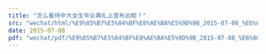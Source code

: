 ```yaml
---
title: "怎么看待中大女生毕业典礼上宣布出柜？"
src: "wechat/html/%E9%85%B7%E5%84%BF%E8%AE%BA%E5%9D%9B_2015-07-08_%E6%80%8E%E4%B9%88%E7%9C%8B%E5%BE%85%E4%B8%AD%E5%A4%A7%E5%A5%B3%E7%94%9F%E6%AF%95%E4%B8%9A%E5%85%B8%E7%A4%BC%E4%B8%8A%E5%AE%A3%E5%B8%83%E5%87%BA%E6%9F%9C%EF%BC%9F.html"
date: 2015-07-08
pdf: "wechat/pdf/%E9%85%B7%E5%84%BF%E8%AE%BA%E5%9D%9B_2015-07-08_%E6%80%8E%E4%B9%88%E7%9C%8B%E5%BE%85%E4%B8%AD%E5%A4%A7%E5%A5%B3%E7%94%9F%E6%AF%95%E4%B8%9A%E5%85%B8%E7%A4%BC%E4%B8%8A%E5%AE%A3%E5%B8%83%E5%87%BA%E6%9F%9C%EF%BC%9F.pdf"
---
```

